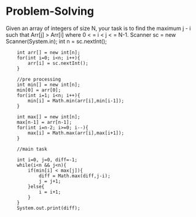 # Problem-Solving
Given an array of integers of size N, your task is to find the maximum j - i such that Arr[j] > Arr[i] where 0 &lt; = i &lt; j &lt; = N-1.
Scanner sc = new Scanner(System.in);
		int n = sc.nextInt();

		int arr[] = new int[n];
		for(int i=0; i<n; i++){
			arr[i] = sc.nextInt();
		}

		//pre processing
		int min[] = new int[n];
		min[0] = arr[0];
		for(int i=1; i<n; i++){
			min[i] = Math.min(arr[i],min[i-1]);
		}

		int max[] = new int[n];
		max[n-1] = arr[n-1];
		for(int i=n-2; i>=0; i--){
			max[i] = Math.max(arr[i],max[i+1]);
		}

		//main task

		int i=0, j=0, diff=-1;
		while(i<n && j<n){
			if(min[i] < max[j]){
				diff = Math.max(diff,j-i);
				j = j+1;
			}else{
				i = i+1;
			}
		}
		System.out.print(diff);

